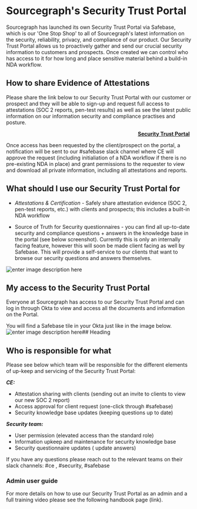 
# Sourcegraph's Security Trust Portal

Sourcegraph has launched its own Security Trust Portal via Safebase, which is our 'One Stop Shop' to all of Sourcegraph's latest information on the security, reliability, privacy, and compliance of our product. Our Security Trust Portal allows us to proactively gather and send our crucial security information to customers and prospects. Once created we can control who has access to it for how long and place sensitive material behind a build-in NDA workflow. 

## How to share Evidence of Attestations 

Please share the link below to our Security Trust Portal with our customer or prospect and they will be able to sign-up and request full access to attestations (SOC 2 reports, pen-test results) as well as see the latest public information on our information security and compliance practises and posture. 

 &nbsp;&nbsp;&nbsp;&nbsp;&nbsp;&nbsp;&nbsp;&nbsp;&nbsp;&nbsp;&nbsp;&nbsp;&nbsp;&nbsp;&nbsp;&nbsp;&nbsp;&nbsp;&nbsp;&nbsp;&nbsp;&nbsp;&nbsp;&nbsp;&nbsp;&nbsp;&nbsp;&nbsp;&nbsp;&nbsp;&nbsp;&nbsp;&nbsp;&nbsp;&nbsp;&nbsp;&nbsp;&nbsp;&nbsp;&nbsp;&nbsp;&nbsp;&nbsp;&nbsp;&nbsp;&nbsp;&nbsp;&nbsp;&nbsp;&nbsp;&nbsp;&nbsp;&nbsp;&nbsp;&nbsp;&nbsp;&nbsp;&nbsp;&nbsp;&nbsp;&nbsp;&nbsp;&nbsp;&nbsp;&nbsp;&nbsp;&nbsp;&nbsp;&nbsp;&nbsp;&nbsp;&nbsp;&nbsp;&nbsp;&nbsp;&nbsp;&nbsp;&nbsp;&nbsp;&nbsp;&nbsp;&nbsp;&nbsp;&nbsp;&nbsp;&nbsp;&nbsp;&nbsp;&nbsp;&nbsp;&nbsp;**[Security Trust Portal](https://security.sourcegraph.com)**


Once access has been requested by the client/prospect on the portal, a notification will be sent to our #safebase slack channel where CE will approve the request (including initialiation of a NDA workflow if there is no pre-existing NDA in place) and grant permissions to the requester to view and download all private information, including all attestations and reports. 



## What should I use our Security Trust Portal for

 - *Attestations & Certification* - Safely share attestation evidence (SOC 2, pen-test reports, etc.) with clients and prospects; this includes a built-in NDA workflow 

- Source of Truth for Security questionnaires - you can find all up-to-date security and compliance questions + answers in the knowledge base in the portal (see below screenshot). Currently this is only an internally facing feature, however this will soon be made client facing as well by Safebase. This will provide a self-service to our clients that want to browse our security questions and answers  themselves. 

![enter image description here](https://storage.googleapis.com/sourcegraph-assets/KnowledgeBase-Safebase-Security-Trust-Portal.png)

## My access to the Security Trust Portal

Everyone at Sourcegraph has access to our Security Trust Portal and can log in through Okta to view and access all the documents and information on the Portal. 

You will find a Safebase tile in your Okta just like in the image below. 
![enter image description here](https://storage.googleapis.com/sourcegraph-assets/Safebase-Okta-Tile.png)## Heading

## Who is responsible for what

Please see below which team will be responsible for the different elements of up-keep and servicing of the Security Trust Portal: 

***CE:***

- Attestation sharing with clients (sending out an invite to clients to view our new SOC 2 report)
- Access approval for client request (one-click through #safebase)
- Security knowledge base updates (keeping questions up to date)

***Security team:***
- User permission (elevated access than the standard role) 
- Information upkeep and maintenance for security knowledge base 
- Security questionnaire updates ( update answers)

If you have any questions please reach out to the relevant teams on their slack channels: #ce , #security, #safebase 


### Admin user guide

For more details on how to use our Security Trust Portal as an admin and a full training video please see the following handbook page (link). 

